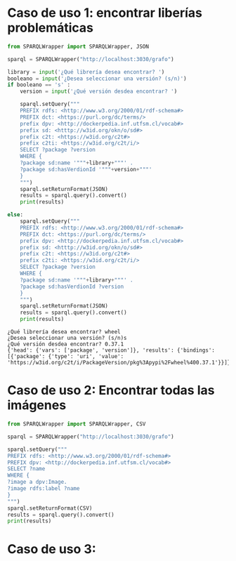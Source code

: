 # Caso de uso 1: encontrar liberías problemáticas


```python
from SPARQLWrapper import SPARQLWrapper, JSON

sparql = SPARQLWrapper("http://localhost:3030/grafo")

library = input('¿Qué librería desea encontrar? ')
booleano = input('¿Desea seleccionar una versión? (s/n)')
if booleano == 's' :
    version = input('¿Qué versión desdea encontrar? ')

    sparql.setQuery("""
    PREFIX rdfs: <http://www.w3.org/2000/01/rdf-schema#> 
    PREFIX dct: <https://purl.org/dc/terms/>
    prefix dpv: <http://dockerpedia.inf.utfsm.cl/vocab#>
    prefix sd: <htttp://w3id.org/okn/o/sd#>
    prefix c2t: <https://w3id.org/c2t#>
    prefix c2ti: <https://w3id.org/c2t/i/>
    SELECT ?package ?version
    WHERE {
    ?package sd:name '"""+library+"""' .
    ?package sd:hasVerdionId '"""+version+"""'
    } 
    """)
    sparql.setReturnFormat(JSON)
    results = sparql.query().convert()
    print(results)

else:    
    sparql.setQuery("""
    PREFIX rdfs: <http://www.w3.org/2000/01/rdf-schema#> 
    PREFIX dct: <https://purl.org/dc/terms/>
    prefix dpv: <http://dockerpedia.inf.utfsm.cl/vocab#>
    prefix sd: <htttp://w3id.org/okn/o/sd#>
    prefix c2t: <https://w3id.org/c2t#>
    prefix c2ti: <https://w3id.org/c2t/i/>
    SELECT ?package ?version
    WHERE {
    ?package sd:name '"""+library+"""' .
    ?package sd:hasVerdionId ?version
    } 
    """)
    sparql.setReturnFormat(JSON)
    results = sparql.query().convert()
    print(results)
```

    ¿Qué librería desea encontrar? wheel
    ¿Desea seleccionar una versión? (s/n)s
    ¿Qué versión desdea encontrar? 0.37.1
    {'head': {'vars': ['package', 'version']}, 'results': {'bindings': [{'package': {'type': 'uri', 'value': 'https://w3id.org/c2t/i/PackageVersion/pkg%3Apypi%2Fwheel%400.37.1'}}]}}


# Caso de uso 2: Encontrar todas las imágenes


```python
from SPARQLWrapper import SPARQLWrapper, CSV

sparql = SPARQLWrapper("http://localhost:3030/grafo")

sparql.setQuery("""
PREFIX rdfs: <http://www.w3.org/2000/01/rdf-schema#>
PREFIX dpv: <http://dockerpedia.inf.utfsm.cl/vocab#>
SELECT ?name
WHERE {
?image a dpv:Image.
?image rdfs:label ?name
} 
""")
sparql.setReturnFormat(CSV)
results = sparql.query().convert()
print(results)

```

# Caso de uso 3: 